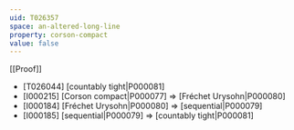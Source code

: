 ```yaml
---
uid: T026357
space: an-altered-long-line
property: corson-compact
value: false
---
```

[[Proof]]

* [T026044] [countably tight|P000081]
* [I000215] [Corson compact|P000077] => [Fréchet Urysohn|P000080]
* [I000184] [Fréchet Urysohn|P000080] => [sequential|P000079]
* [I000185] [sequential|P000079] => [countably tight|P000081]


